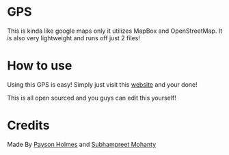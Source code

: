 # GPS

This is kinda like google maps only it utilizes MapBox and OpenStreetMap. It is also very lightweight and runs off just 2 files!

# How to use

Using this GPS is easy! Simply just visit this [website](https://p-dennygamingyt.github.com/GPS) and your done!

This is all open sourced and you guys can edit this yourself!

# Credits

Made By [Payson Holmes](https://github.com/P-DennyGamingYT/) and [Subhampreet Mohanty](https://github.com/Subhampreet)
